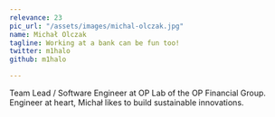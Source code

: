 ```yaml
---
relevance: 23
pic_url: "/assets/images/michal-olczak.jpg"
name: Michał Olczak
tagline: Working at a bank can be fun too!
twitter: m1halo
github: m1halo

---
```

Team Lead / Software Engineer at OP Lab of the OP Financial Group. Engineer at heart, Michał likes to build sustainable innovations.